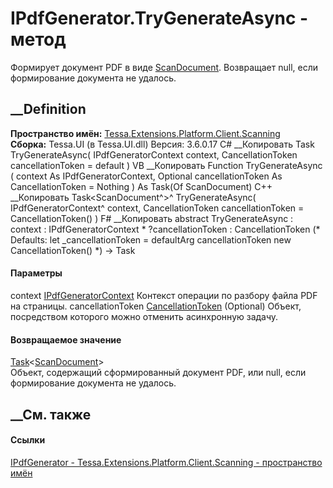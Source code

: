 # IPdfGenerator.TryGenerateAsync - метод
Формирует документ PDF в виде
[ScanDocument](T_Tessa_Extensions_Platform_Client_Scanning_ScanDocument.htm).
Возвращает null, если формирование документа не удалось.
## __Definition
 **Пространство имён:**
[Tessa.Extensions.Platform.Client.Scanning](N_Tessa_Extensions_Platform_Client_Scanning.htm)  
 **Сборка:** Tessa.UI (в Tessa.UI.dll) Версия: 3.6.0.17
C# __Копировать
     Task<ScanDocument> TryGenerateAsync(
    	IPdfGeneratorContext context,
    	CancellationToken cancellationToken = default
    )
VB __Копировать
     Function TryGenerateAsync ( 
    	context As IPdfGeneratorContext,
    	Optional cancellationToken As CancellationToken = Nothing
    ) As Task(Of ScanDocument)
C++ __Копировать
    Task<ScanDocument^>^ TryGenerateAsync(
    	IPdfGeneratorContext^ context, 
    	CancellationToken cancellationToken = CancellationToken()
    )
F# __Копировать
     abstract TryGenerateAsync : 
            context : IPdfGeneratorContext * 
            ?cancellationToken : CancellationToken 
    (* Defaults:
            let _cancellationToken = defaultArg cancellationToken new CancellationToken()
    *)
    -> Task<ScanDocument> 
#### Параметры
context
[IPdfGeneratorContext](T_Tessa_Extensions_Platform_Client_Scanning_IPdfGeneratorContext.htm)
    Контекст операции по разбору файла PDF на страницы.
cancellationToken
[CancellationToken](https://learn.microsoft.com/dotnet/api/system.threading.cancellationtoken)
(Optional)
    Объект, посредством которого можно отменить асинхронную задачу.
#### Возвращаемое значение
[Task](https://learn.microsoft.com/dotnet/api/system.threading.tasks.task-1)<[ScanDocument](T_Tessa_Extensions_Platform_Client_Scanning_ScanDocument.htm)>  
Объект, содержащий сформированный документ PDF, или null, если формирование
документа не удалось.
## __См. также
#### Ссылки
[IPdfGenerator -
](T_Tessa_Extensions_Platform_Client_Scanning_IPdfGenerator.htm)
[Tessa.Extensions.Platform.Client.Scanning - пространство
имён](N_Tessa_Extensions_Platform_Client_Scanning.htm)
